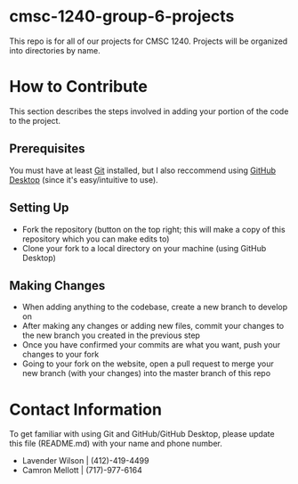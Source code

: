 # cmsc-1240-group-6-projects
This repo is for all of our projects for CMSC 1240.
Projects will be organized into directories by name.

# How to Contribute
This section describes the steps involved in adding your portion of the code to the project.
## Prerequisites
You must have at least [Git](https://git-scm.com) installed, but I also reccommend using [GitHub Desktop](https://desktop.github.com) (since it's easy/intuitive to use).
## Setting Up
- Fork the repository (button on the top right; this will make a copy of this repository which you can make edits to)
- Clone your fork to a local directory on your machine (using GitHub Desktop)
## Making Changes
- When adding anything to the codebase, create a new branch to develop on
- After making any changes or adding new files, commit your changes to the new branch you created in the previous step
- Once you have confirmed your commits are what you want, push your changes to your fork
- Going to your fork on the website, open a pull request to merge your new branch (with your changes) into the master branch of this repo

# Contact Information
To get familiar with using Git and GitHub/GitHub Desktop, please update this file (README.md) with your name and phone number.
- Lavender Wilson | (412)-419-4499
- Camron Mellott | (717)-977-6164
